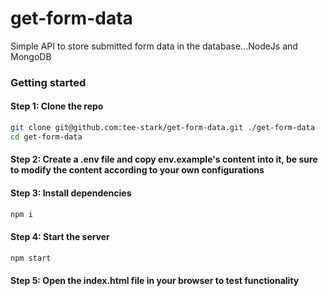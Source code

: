 # get-form-data
Simple API to store submitted form data in the database...NodeJs and MongoDB

### Getting started
#### Step 1: Clone the repo
```bash
git clone git@github.com:tee-stark/get-form-data.git ./get-form-data
cd get-form-data
```
#### Step 2: Create a .env file and copy env.example's content into it, be sure to modify the content according to your own configurations

#### Step 3: Install dependencies
```bash
npm i
```
#### Step 4: Start the server
```bash 
npm start
```
#### Step 5: Open the index.html file in your browser to test functionality
